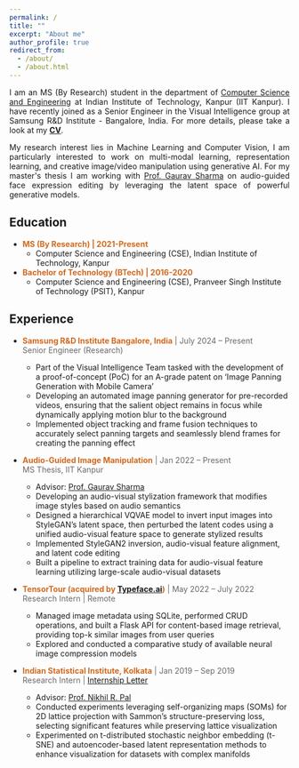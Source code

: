 ```yaml
---
permalink: /
title: ""
excerpt: "About me"
author_profile: true
redirect_from: 
  - /about/
  - /about.html
---
```

<div style="text-align: justify"> <p>
I am an MS (By Research) student in the department of <a href="https://www.cse.iitk.ac.in">Computer Science and Engineering</a> at Indian Institute of Technology, Kanpur (IIT Kanpur). I have recently joined as a Senior Engineer in the Visual Intelligence group at Samsung R&D Institute - Bangalore, India. For more details, please take a look at my <b><a href="/files/Shivam_Tripathi_Academic_CV_9_Feb_2025.pdf">CV</a></b>.
</p>

<p>
My research interest lies in Machine Learning and Computer Vision, I am particularly interested to work on multi-modal learning, representation learning, and creative image/video manipulation using generative AI. For my master's thesis I am working with <a href="https://grvsharma.com">Prof. Gaurav Sharma</a> on audio-guided face expression editing by leveraging the latent space of powerful generative models. 
</p>

</div>


## Education

* <b><span style="color:Chocolate">MS (By Research) | 2021-Present</span></b>
	* Computer Science and Engineering (CSE), Indian Institute of Technology, Kanpur
* <b><span style="color:Chocolate">Bachelor of Technology (BTech) | 2016-2020</span></b>
	* Computer Science and Engineering (CSE), Pranveer Singh Institute of Technology (PSIT), Kanpur


## Experience

* <b><span style="color:Chocolate">Samsung R&D Institute Bangalore, India</span></b> <span style="color:DimGray">| July 2024 – Present</span>  
  <span style="color:DimGray">Senior Engineer (Research)</span>
  * Part of the Visual Intelligence Team tasked with the development of a proof-of-concept (PoC) for an A-grade patent on ‘Image Panning Generation with Mobile Camera’
  * Developing an automated image panning generator for pre-recorded videos, ensuring that the salient object remains in focus while dynamically applying motion blur to the background
  * Implemented object tracking and frame fusion techniques to accurately select panning targets and seamlessly blend frames for creating the panning effect

* <b><span style="color:Chocolate">Audio-Guided Image Manipulation</span></b> <span style="color:DimGray">| Jan 2022 – Present</span>  
  <span style="color:DimGray">MS Thesis, IIT Kanpur</span>
  * Advisor: <a href="https://grvsharma.com">Prof. Gaurav Sharma</a>
  * Developing an audio-visual stylization framework that modifies image styles based on audio semantics
  * Designed a hierarchical VQVAE model to invert input images into StyleGAN’s latent space, then perturbed the latent codes using a unified audio-visual feature space to generate stylized results
  * Implemented StyleGAN2 inversion, audio-visual feature alignment, and latent code editing
  * Built a pipeline to extract training data for audio-visual feature learning utilizing large-scale audio-visual datasets

* <b><span style="color:Chocolate">TensorTour (acquired by <a href="https://typeface.ai">Typeface.ai</a>)</span></b> <span style="color:DimGray">| May 2022 – July 2022</span>  
  <span style="color:DimGray">Research Intern | Remote</span>
  * Managed image metadata using SQLite, performed CRUD operations, and built a Flask API for content-based image retrieval, providing top-k similar images from user queries
  * Explored and conducted a comparative study of available neural image compression models

* <b><span style="color:Chocolate">Indian Statistical Institute, Kolkata</span></b> <span style="color:DimGray">| Jan 2019 – Sep 2019</span>  
  <span style="color:DimGray">Research Intern | <a href="https://drive.google.com/drive/folders/1y0bopSoqO0E00y0sgvyxayq_m_HZVmfo?usp=sharing">Internship Letter</a></span>
  * Advisor: <a href="https://www.isical.ac.in/~nikhil/">Prof. Nikhil R. Pal</a>  
  * Conducted experiments leveraging self-organizing maps (SOMs) for 2D lattice projection with Sammon’s structure-preserving loss, selecting significant features while preserving lattice visualization
  * Experimented on t-distributed stochastic neighbor embedding (t-SNE) and autoencoder-based latent representation methods to enhance visualization for datasets with complex manifolds

<!-- <div><center>
<img style="height:75px" src="images/iitkredlogo.png"/>
</center></div> -->